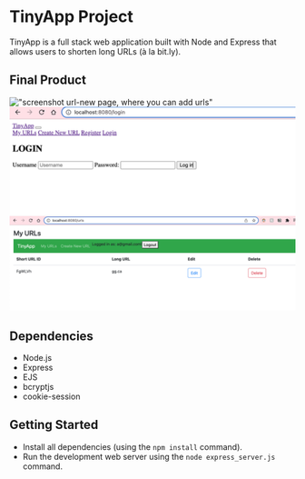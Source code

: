 # TinyApp Project

TinyApp is a full stack web application built with Node and Express that allows users to shorten long URLs (à la bit.ly).

## Final Product

!["screenshot url-new page, where you can add urls"]([https://github.com/rukiyeozmen/tinyapp/blob/master/docs/add-url-page.png?raw=true](https://github.com/rukiyeozmen/tinyapp/blob/master/docs/create-new-url.png?raw=true))
!["login page"](https://github.com/rukiyeozmen/tinyapp/blob/master/docs/login-page.png?raw=true)
!["logged in page"](https://github.com/rukiyeozmen/tinyapp/blob/master/docs/url-page.png?raw=true)


## Dependencies

- Node.js
- Express
- EJS
- bcryptjs
- cookie-session

## Getting Started

- Install all dependencies (using the `npm install` command).
- Run the development web server using the `node express_server.js` command.
